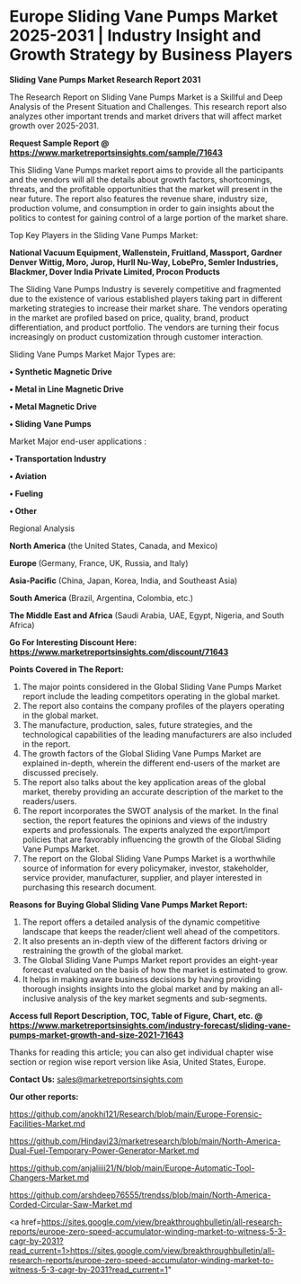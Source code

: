# Europe Sliding Vane Pumps Market 2025-2031 | Industry Insight and Growth Strategy by Business Players

<strong>Sliding Vane Pumps Market Research Report 2031</strong>

The Research Report on Sliding Vane Pumps Market is a Skillful and Deep Analysis of the Present Situation and Challenges. This research report also analyzes other important trends and market drivers that will affect market growth over 2025-2031.

<strong>Request Sample Report @ <a href=https://www.marketreportsinsights.com/sample/71643>https://www.marketreportsinsights.com/sample/71643</a></strong>

This Sliding Vane Pumps market report aims to provide all the participants and the vendors will all the details about growth factors, shortcomings, threats, and the profitable opportunities that the market will present in the near future. The report also features the revenue share, industry size, production volume, and consumption in order to gain insights about the politics to contest for gaining control of a large portion of the market share.

Top Key Players in the Sliding Vane Pumps Market:

<strong>National Vacuum Equipment, Wallenstein, Fruitland, Massport, Gardner Denver Wittig, Moro, Jurop, Hurll Nu-Way, LobePro, Semler Industries, Blackmer, Dover India Private Limited, Procon Products</strong>

The Sliding Vane Pumps Industry is severely competitive and fragmented due to the existence of various established players taking part in different marketing strategies to increase their market share. The vendors operating in the market are profiled based on price, quality, brand, product differentiation, and product portfolio. The vendors are turning their focus increasingly on product customization through customer interaction.

Sliding Vane Pumps Market Major Types are:

<strong>• Synthetic Magnetic Drive

• Metal in Line Magnetic Drive

• Metal Magnetic Drive

• Sliding Vane Pumps</strong>

Market Major end-user applications :

<strong>• Transportation Industry

• Aviation

• Fueling

• Other</strong>

Regional Analysis

</u><strong><b>North America</b></strong> (the United States, Canada, and Mexico)

<strong><b>Europe </b></strong>(Germany, France, UK, Russia, and Italy)

<strong><b>Asia-Pacific</b></strong> (China, Japan, Korea, India, and Southeast Asia)

<strong><b>South America</b></strong> (Brazil, Argentina, Colombia, etc.)

<strong><b>The Middle East and Africa</b></strong> (Saudi Arabia, UAE, Egypt, Nigeria, and South Africa)

<strong>Go For Interesting Discount Here: <a href=https://www.marketreportsinsights.com/discount/71643>https://www.marketreportsinsights.com/discount/71643</a></strong>

<strong>Points Covered in The Report:</strong>
<ol>
  <li>The major points considered in the Global Sliding Vane Pumps Market report include the leading competitors operating in the global market.</li>
  <li>The report also contains the company profiles of the players operating in the global market.</li>
  <li>The manufacture, production, sales, future strategies, and the technological capabilities of the leading manufacturers are also included in the report.</li>
  <li>The growth factors of the Global Sliding Vane Pumps Market are explained in-depth, wherein the different end-users of the market are discussed precisely.</li>
  <li>The report also talks about the key application areas of the global market, thereby providing an accurate description of the market to the readers/users.</li>
  <li>The report incorporates the SWOT analysis of the market. In the final section, the report features the opinions and views of the industry experts and professionals. The experts analyzed the export/import policies that are favorably influencing the growth of the Global Sliding Vane Pumps Market.</li>
  <li>The report on the Global Sliding Vane Pumps Market is a worthwhile source of information for every policymaker, investor, stakeholder, service provider, manufacturer, supplier, and player interested in purchasing this research document.</li>
</ol>
<strong>Reasons for Buying Global Sliding Vane Pumps Market Report:</strong>

<ol>
  <li>The report offers a detailed analysis of the dynamic competitive landscape that keeps the reader/client well ahead of the competitors.</li>
  <li>It also presents an in-depth view of the different factors driving or restraining the growth of the global market.</li>
  <li>The Global Sliding Vane Pumps Market report provides an eight-year forecast evaluated on the basis of how the market is estimated to grow.</li>
  <li>It helps in making aware business decisions by having providing thorough insights insights into the global market and by making an all-inclusive analysis of the key market segments and sub-segments.</li>
</ol>
<strong>Access full Report Description, TOC, Table of Figure, Chart, etc. @ <a href=https://www.marketreportsinsights.com/industry-forecast/sliding-vane-pumps-market-growth-and-size-2021-71643>https://www.marketreportsinsights.com/industry-forecast/sliding-vane-pumps-market-growth-and-size-2021-71643</a></strong>


Thanks for reading this article; you can also get individual chapter wise section or region wise report version like Asia, United States, Europe.

<strong>Contact Us:</strong>
sales@marketreportsinsights.com

<strong>Our other reports:</strong>

<a href=https://github.com/anokhi121/Research/blob/main/Europe-Forensic-Facilities-Market.md>https://github.com/anokhi121/Research/blob/main/Europe-Forensic-Facilities-Market.md</a>

<a href=https://github.com/Hindavi23/marketresearch/blob/main/North-America-Dual-Fuel-Temporary-Power-Generator-Market.md>https://github.com/Hindavi23/marketresearch/blob/main/North-America-Dual-Fuel-Temporary-Power-Generator-Market.md</a>

<a href=https://github.com/anjaliiii21/N/blob/main/Europe-Automatic-Tool-Changers-Market.md>https://github.com/anjaliiii21/N/blob/main/Europe-Automatic-Tool-Changers-Market.md</a>

<a href=https://github.com/arshdeep76555/trendss/blob/main/North-America-Corded-Circular-Saw-Market.md>https://github.com/arshdeep76555/trendss/blob/main/North-America-Corded-Circular-Saw-Market.md</a>

<a href=https://sites.google.com/view/breakthroughbulletin/all-research-reports/europe-zero-speed-accumulator-winding-market-to-witness-5-3-cagr-by-2031?read_current=1>https://sites.google.com/view/breakthroughbulletin/all-research-reports/europe-zero-speed-accumulator-winding-market-to-witness-5-3-cagr-by-2031?read_current=1</a>"
